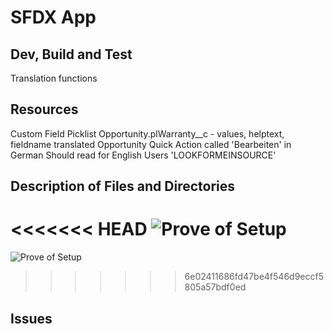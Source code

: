 # SFDX  App

## Dev, Build and Test
Translation functions

## Resources
Custom Field Picklist Opportunity.plWarranty__c - values, helptext, fieldname translated
Opportunity Quick Action called 'Bearbeiten' in German
Should read for English Users 'LOOKFORMEINSOURCE'

## Description of Files and Directories
<<<<<<< HEAD
![Prove of Setup](https://i.imgur.com/jSGFaM5.png)
=======
![Prove of Setup](https://i.imgur.com/ZOjsusJ.png)
>>>>>>> 6e02411686fd47be4f546d9eccf5805a57bdf0ed

## Issues


